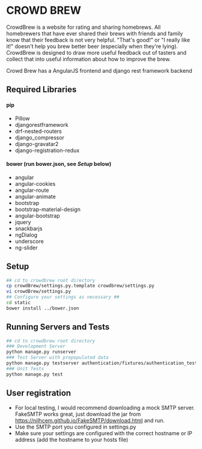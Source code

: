 # CROWD BREW

CrowdBrew is a website for rating and sharing homebrews. All homebrewers that have ever shared their brews with friends and family know that their feedback is not very helpful. "That's good!" or "I really like it!" doesn't help you brew better beer (especially when they're lying). CrowdBrew is designed to draw more useful feedback out of tasters and collect that into useful information about how to improve the brew.

Crowd Brew has a AngularJS frontend and django rest framework backend

## Required Libraries
#### pip
- Pillow
- djangorestframework
- drf-nested-routers
- django_compressor
- django-gravatar2
- django-registration-redux

#### bower (run bower.json, see *Setup* below)
- angular
- angular-cookies
- angular-route
- angular-animate
- bootstrap
- bootstrap-material-design
- angular-bootstrap
- jquery
- snackbarjs
- ngDialog
- underscore
- ng-slider


## Setup
```sh
## cd to crowdbrew root directory
cp crowdBrew/settings.py.template crowdbrew/settings.py
vi crowdBrew/settings.py
## Configure your settings as necessary ##
cd static
bower install ../bower.json
```

## Running Servers and Tests
```sh
## cd to crowdbrew root directory
### Development Server
python manage.py runserver
### Test Server with prepopulated data
python manage.py testserver authentication/fixtures/authentication_testdata.json crowd_brew/fixtures/crowd_brew_testdata.json
### Unit Tests
python manage.py test
```

## User registration
- For local testing, I would recommend downloading a mock SMTP server. FakeSMTP works great, just download the jar from https://nilhcem.github.io/FakeSMTP/download.html and run.
- Use the SMTP port you configured in settings.py
- Make sure your settings are configured with the correct hostname or IP address (add the hostname to your hosts file)
